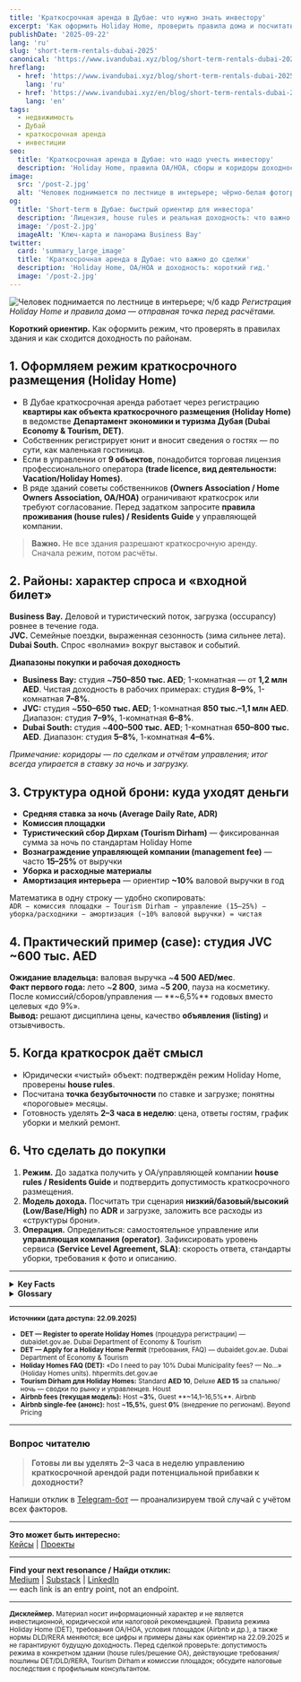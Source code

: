 ```yaml
---
title: 'Краткосрочная аренда в Дубае: что нужно знать инвестору'
excerpt: 'Как оформить Holiday Home, проверить правила дома и посчитать реальную доходность по районам.' # ≤150
publishDate: '2025-09-22'
lang: 'ru'
slug: 'short-term-rentals-dubai-2025'
canonical: 'https://www.ivandubai.xyz/blog/short-term-rentals-dubai-2025'
hreflang:
  - href: 'https://www.ivandubai.xyz/blog/short-term-rentals-dubai-2025'
    lang: 'ru'
  - href: 'https://www.ivandubai.xyz/en/blog/short-term-rentals-dubai-2025'
    lang: 'en'
tags:
  - недвижимость
  - Дубай
  - краткосрочная аренда
  - инвестиции
seo:
  title: 'Краткосрочная аренда в Дубае: что надо учесть инвестору'
  description: 'Holiday Home, правила OA/HOA, сборы и коридоры доходности по Business Bay, JVC и Dubai South.' # ≤150
image:
  src: '/post-2.jpg'
  alt: 'Человек поднимается по лестнице в интерьере; чёрно-белая фотография'
og:
  title: 'Short-term в Дубае: быстрый ориентир для инвестора'
  description: 'Лицензия, house rules и реальная доходность: что важно до сделки.'
  image: '/post-2.jpg'
  imageAlt: 'Ключ-карта и панорама Business Bay'
twitter:
  card: 'summary_large_image'
  title: 'Краткосрочная аренда в Дубае: что важно до сделки'
  description: 'Holiday Home, OA/HOA и доходность: короткий гид.'
  image: '/post-2.jpg'
---
```


![Человек поднимается по лестнице в интерьере; ч/б кадр](/post-2.jpg)
*Регистрация Holiday Home и правила дома — отправная точка перед расчётами.*


**Короткий ориентир.** Как оформить режим, что проверять в правилах здания и как сходится доходность по районам.

## 1. Оформляем режим краткосрочного размещения (Holiday Home)

* В Дубае краткосрочная аренда работает через регистрацию **квартиры как объекта краткосрочного размещения (Holiday Home)** в ведомстве **Департамент экономики и туризма Дубая (Dubai Economy & Tourism, DET)**.
* Собственник регистрирует юнит и вносит сведения о гостях — по сути, как маленькая гостиница.
* Если в управлении от **9 объектов**, понадобится торговая лицензия профессионального оператора **(trade licence, вид деятельности: Vacation/Holiday Homes)**.
* В ряде зданий советы собственников **(Owners Association / Home Owners Association, OA/HOA)** ограничивают краткосрок или требуют согласование. Перед задатком запросите **правила проживания (house rules) / Residents Guide** у управляющей компании.

> **Важно.** Не все здания разрешают краткосрочную аренду. Сначала режим, потом расчёты.

## 2. Районы: характер спроса и «входной билет»

**Business Bay.** Деловой и туристический поток, загрузка (occupancy) ровнее в течение года.  
**JVC.** Семейные поездки, выраженная сезонность (зима сильнее лета).  
**Dubai South.** Спрос «волнами» вокруг выставок и событий.

**Диапазоны покупки и рабочая доходность**

* **Business Bay:** студия ~**750–850 тыс. AED**; 1-комнатная — от **1,2 млн AED**. Чистая доходность в рабочих примерах: студия **8–9%**, 1-комнатная **7–8%**.
* **JVC:** студия ~**550–650 тыс. AED**; 1-комнатная **850 тыс.–1,1 млн AED**. Диапазон: студия **7–9%**, 1-комнатная **6–8%**.
* **Dubai South:** студия ~**400–500 тыс. AED**; 1-комнатная **650–800 тыс. AED**. Диапазон: студия **5–8%**, 1-комнатная **4–6%**.

*Примечание: коридоры — по сделкам и отчётам управления; итог всегда упирается в ставку за ночь и загрузку.*

## 3. Структура одной брони: куда уходят деньги

* **Средняя ставка за ночь (Average Daily Rate, ADR)**
* **Комиссия площадки**
* **Туристический сбор Дирхам (Tourism Dirham)** — фиксированная сумма за ночь по стандартам Holiday Home
* **Вознаграждение управляющей компании (management fee)** — часто **15–25%** от выручки
* **Уборка и расходные материалы**
* **Амортизация интерьера** — ориентир **~10%** валовой выручки в год

Математика в одну строку — удобно скопировать:  
`ADR − комиссия площадки − Tourism Dirham − управление (15–25%) − уборка/расходники − амортизация (~10% валовой выручки) = чистая`

## 4. Практический пример (case): студия JVC ~600 тыс. AED

**Ожидание владельца:** валовая выручка ~**4 500 AED/мес**.  
**Факт первого года:** лето ~**2 800**, зима ~**5 200**, пауза на косметику. После комиссий/сборов/управления — **~6,5%** годовых вместо целевых «до 9%».  
**Вывод:** решают дисциплина цены, качество **объявления (listing)** и отзывчивость.

## 5. Когда краткосрок даёт смысл

* Юридически «чистый» объект: подтверждён режим Holiday Home, проверены **house rules**.  
* Посчитана **точка безубыточности** по ставке и загрузке; понятны «пороговые» месяцы.  
* Готовность уделять **2–3 часа в неделю**: цена, ответы гостям, график уборки и мелкий ремонт.

## 6. Что сделать до покупки

1. **Режим.** До задатка получить у OA/управляющей компании **house rules / Residents Guide** и подтвердить допустимость краткосрочного размещения.  
2. **Модель дохода.** Посчитать три сценария **низкий/базовый/высокий (Low/Base/High)** по **ADR** и загрузке, заложить все расходы из «структуры брони».  
3. **Операция.** Определиться: самостоятельное управление или **управляющая компания (operator)**. Зафиксировать уровень сервиса **(Service Level Agreement, SLA)**: скорость ответа, стандарты уборки, требования к фото и описанию.

---

<details>
  <summary><strong>Key Facts</strong></summary>

- Режим: Holiday Home (DET), подтверждение допуска в конкретном доме (OA/HOA).
- Диапазон входа: Business Bay 750–850k AED (студия), JVC 550–650k, Dubai South 400–500k.
- Рабочие коридоры: студии 5–9%, 1-комнатные 4–8% (по районам и кейсам).
- Cost-stack: ADR − комиссия платформы − Tourism Dirham − управление (15–25%) − уборка − амортизация (~10%) = чистая.
- Операция: 2–3 часа в неделю (цены/сообщения/уборка/мелкие работы).
</details>

<details>
  <summary><strong>Glossary</strong></summary>

- Holiday Home — режим краткосрочного размещения (DET).  
- OA/HOA — совет/ассоциация собственников.  
- ADR — средняя ставка за ночь (Average Daily Rate).  
- Tourism Dirham — фиксированный городской сбор за занятые ночи.  
- SLA — соглашение об уровне сервиса (Service Level Agreement).
</details>

---

<small>**Источники (дата доступа: 22.09.2025)**  
* **DET — Register to operate Holiday Homes** (процедура регистрации) — dubaidet.gov.ae. Dubai Department of Economy & Tourism  
* **DET — Apply for a Holiday Home Permit** (требования, FAQ) — dubaidet.gov.ae. Dubai Department of Economy & Tourism  
* **Holiday Homes FAQ (DET):** «Do I need to pay 10% Dubai Municipality fees? — No…» (Holiday Homes units). hhpermits.det.gov.ae  
* **Tourism Dirham для Holiday Homes:** Standard **AED 10**, Deluxe **AED 15** за спальню/ночь — сводки по рынку и управленцев. Houst  
* **Airbnb fees (текущая модель):** Host ~**3%**, Guest **~14,1–16,5%**. Airbnb  
* **Airbnb single-fee (анонс):** host ~**15,5%**, guest **0%** (внедрение по регионам). Beyond Pricing
</small>

---

### Вопрос читателю

> **Готовы ли вы уделять 2–3 часа в неделю управлению краткосрочной арендой ради потенциальной прибавки к доходности?**

Напиши отклик в <a href="https://t.me/ivandubai_signal_bot" target="_blank" class="px-4 py-2 rounded-full border border-black font-serif italic hover:bg-black hover:text-white transition-colors no-underline" style="color: inherit;">Telegram-бот</a> — проанализируем твой случай с учётом всех факторов.

---

**Это может быть интересно:**  
<a href="/cases">Кейсы</a> | <a href="/projects">Проекты</a>

---

**Find your next resonance / Найди отклик:**  
<a href="https://medium.com/@ivtekb" target="_blank">Medium</a> | <a href="https://substack.com/@ivanfromdubai" target="_blank">Substack</a> | <a href="https://www.linkedin.com/in/ivanfromdubai" target="_blank">LinkedIn</a>  
— each link is an entry point, not an endpoint.

<!-- JSON-LD: Article -->
<script type="application/ld+json">
{
  "@context": "https://schema.org",
  "@type": "Article",
  "headline": "Краткосрочная аренда в Дубае: что нужно знать инвестору",
  "inLanguage": "ru",
  "datePublished": "2025-09-22",
  "dateModified": "2025-09-22",
  "author": { "@type": "Person", "name": "Ivan Tyrtyshnyi" },
  "publisher": { "@type": "Organization", "name": "Ivan from Dubai" },
  "mainEntityOfPage": { "@type": "WebPage", "@id": "https://www.ivandubai.xyz/blog/short-term-rentals-dubai-2025" },
  "image": { "@type": "ImageObject", "url": "https://www.ivandubai.xyz/post-2.jpg", "width": 1920, "height": 1080 },
  "description": "Holiday Home, правила OA/HOA, сборы и коридоры доходности по Business Bay, JVC и Dubai South."
}
</script>

---

<small><strong>Дисклеймер.</strong> Материал носит информационный характер и не является инвестиционной, юридической или налоговой рекомендацией. Правила режима Holiday Home (DET), требования OA/HOA, условия площадок (Airbnb и др.), а также нормы DLD/RERA меняются; все цифры и примеры даны как ориентир на 22.09.2025 и не гарантируют будущую доходность. Перед сделкой проверьте: допустимость режима в конкретном здании (house rules/решение OA), действующие требования/пошлины DET/DLD/RERA, Tourism Dirham и комиссии площадок; обсудите налоговые последствия с профильным консультантом.</small>
